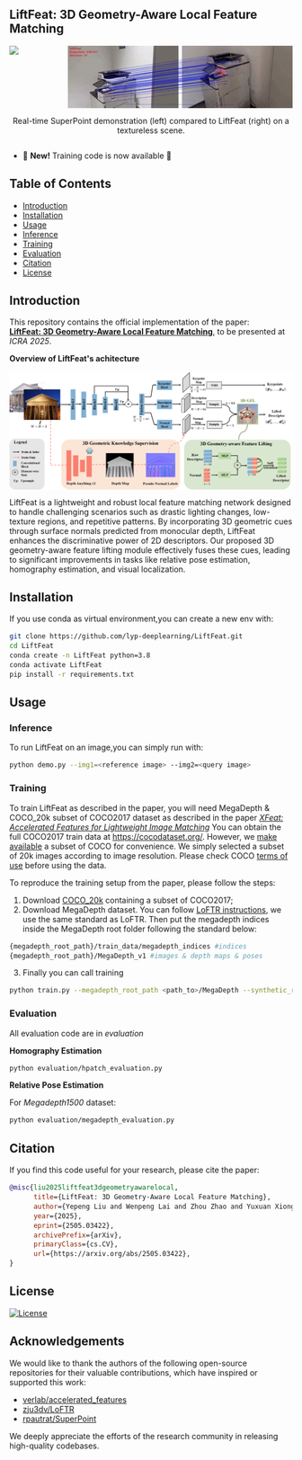 ## LiftFeat: 3D Geometry-Aware Local Feature Matching  
<div align="center" style="display: flex; justify-content: center; align-items: center; flex-direction: column;">
  <div style="display: flex; justify-content: space-around; width: 100%;">
    <img src='./assert/demo_sp.gif' width="400"/>
    <img src='./assert/demo_liftfeat.gif' width="400"/>
  </div>
  
  Real-time SuperPoint demonstration (left) compared to LiftFeat (right) on a textureless scene. 
  
</div>

- 🎉 **New!** Training code is now available 🚀

## Table of Contents
- [Introduction](#introduction)
- [Installation](#installation)
- [Usage](#usage)
 - [Inference](#inference)
 - [Training](#training)
 - [Evaluation](#evaluation)
- [Citation](#citation)
- [License](#license)

## Introduction
This repository contains the official implementation of the paper:  
**[LiftFeat: 3D Geometry-Aware Local Feature Matching](https://www.arxiv.org/abs/2505.03422)**, to be presented at *ICRA 2025*.

**Overview of LiftFeat's achitecture**
<div style="background-color:white">
    <img align="center" src="./assert/achitecture.png" width=1000 />
</div>

LiftFeat is a lightweight and robust local feature matching network designed to handle challenging scenarios such as drastic lighting changes, low-texture regions, and repetitive patterns. By incorporating 3D geometric cues through surface normals predicted from monocular depth, LiftFeat enhances the discriminative power of 2D descriptors. Our proposed 3D geometry-aware feature lifting module effectively fuses these cues, leading to significant improvements in tasks like relative pose estimation, homography estimation, and visual localization.

## Installation
If you use conda as virtual environment,you can create a new env with:
```bash
git clone https://github.com/lyp-deeplearning/LiftFeat.git
cd LiftFeat
conda create -n LiftFeat python=3.8
conda activate LiftFeat
pip install -r requirements.txt
```

## Usage
### Inference
To run LiftFeat on an image,you can simply run with:
```bash
python demo.py --img1=<reference image> --img2=<query image>
```

### Training
To train LiftFeat as described in the paper, you will need MegaDepth & COCO_20k subset of COCO2017 dataset as described in the paper *[XFeat: Accelerated Features for Lightweight Image Matching](https://arxiv.org/abs/2404.19174)*
You can obtain the full COCO2017 train data at https://cocodataset.org/.
However, we [make available](https://drive.google.com/file/d/1ijYsPq7dtLQSl-oEsUOGH1fAy21YLc7H/view?usp=drive_link) a subset of COCO for convenience. We simply selected a subset of 20k images according to image resolution. Please check COCO [terms of use](https://cocodataset.org/#termsofuse) before using the data.

To reproduce the training setup from the paper, please follow the steps:
1. Download [COCO_20k](https://drive.google.com/file/d/1ijYsPq7dtLQSl-oEsUOGH1fAy21YLc7H/view?usp=drive_link) containing a subset of COCO2017;
2. Download MegaDepth dataset. You can follow [LoFTR instructions](https://github.com/zju3dv/LoFTR/blob/master/docs/TRAINING.md#download-datasets), we use the same standard as LoFTR. Then put the megadepth indices inside the MegaDepth root folder following the standard below:
```bash
{megadepth_root_path}/train_data/megadepth_indices #indices
{megadepth_root_path}/MegaDepth_v1 #images & depth maps & poses
```
3. Finally you can call training
```bash
python train.py --megadepth_root_path <path_to>/MegaDepth --synthetic_root_path <path_to>/coco_20k --ckpt_save_path /path/to/ckpts
```

### Evaluation
All evaluation code are in *evaluation*

**Homography Estimation**
```bash
python evaluation/hpatch_evaluation.py
```

**Relative Pose Estimation**

For *Megadepth1500* dataset:
```bash
python evaluation/megadepth_evaluation.py
```


## Citation
If you find this code useful for your research, please cite the paper:
```bibtex
@misc{liu2025liftfeat3dgeometryawarelocal,
      title={LiftFeat: 3D Geometry-Aware Local Feature Matching}, 
      author={Yepeng Liu and Wenpeng Lai and Zhou Zhao and Yuxuan Xiong and Jinchi Zhu and Jun Cheng and Yongchao Xu},
      year={2025},
      eprint={2505.03422},
      archivePrefix={arXiv},
      primaryClass={cs.CV},
      url={https://arxiv.org/abs/2505.03422}, 
}
```

## License
[![License](https://img.shields.io/badge/License-Apache_2.0-blue.svg)](LICENSE)


## Acknowledgements
We would like to thank the authors of the following open-source repositories for their valuable contributions, which have inspired or supported this work:

- [verlab/accelerated_features](https://github.com/verlab/accelerated_features)
- [zju3dv/LoFTR](https://github.com/zju3dv/LoFTR)
- [rpautrat/SuperPoint](https://github.com/rpautrat/SuperPoint)

We deeply appreciate the efforts of the research community in releasing high-quality codebases.
